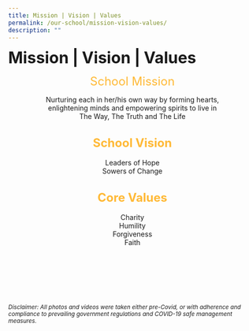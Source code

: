 ```yaml
---
title: Mission | Vision | Values
permalink: /our-school/mission-vision-values/
description: ""
---
```

<b><font size=6>Mission | Vision | Values</font></b>

<center>

<font size=5 color=#FFB936>School Mission</font>

Nurturing each in her/his own way by forming hearts,<br>
enlightening minds and empowering spirits to live in<br>
The Way, The Truth and The Life<br>
<br>


  
<font size=5 color=#FFB936><b>School Vision</b></font>
<br><br>
Leaders of Hope<br>
Sowers of Change
<br><br>

  

<font size=5 color=#FFB936><b>Core Values</b></font>
<br><br>
Charity<br>
Humility<br>
Forgiveness<br>
Faith

</center>  
	
<br><br><br><br><br><br>
<sup>_Disclaimer: All photos and videos were taken either pre-Covid, or with adherence and compliance to prevailing government regulations and COVID-19 safe management measures._</sup>